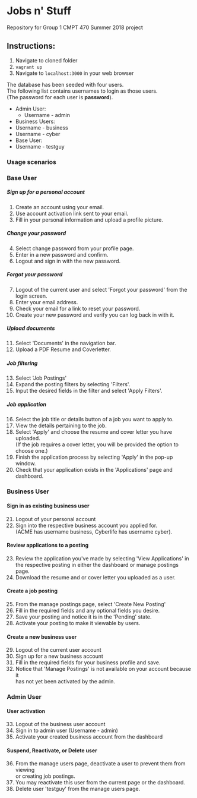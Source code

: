 # Jobs n' Stuff
Repository for Group 1 CMPT 470 Summer 2018 project

## Instructions:
1. Navigate to cloned folder
2. `vagrant up`
3. Navigate to `localhost:3000` in your web browser

The database has been seeded with four users.<br />
The following list contains usernames to login as those users.<br />
(The password for each user is **password**).
* Admin User:
  * Username - admin
* Business Users:
 * Username - business
 * Username - cyber
* Base User:
 * Username - testguy

### Usage scenarios

### Base User
##### Sign up for a personal account
1. Create an account using your email.
2. Use account activation link sent to your email.
3. Fill in your personal information and upload a profile picture.

##### Change your password
4. Select change password from your profile page.
5. Enter in a new password and confirm.
6. Logout and sign in with the new password.

##### Forgot your password
7. Logout of the current user and select 'Forgot your password' from the login screen.
8. Enter your email address.
9. Check your email for a link to reset your password.
10. Create your new password and verify you can log back in with it.

##### Upload documents
11. Select 'Documents' in the navigation bar.
12. Upload a PDF Resume and Coverletter.

##### Job filtering
13. Select 'Job Postings'
14. Expand the posting filters by selecting 'Filters'.
15. Input the desired fields in the filter and select 'Apply Filters'.

##### Job application
16. Select the job title or details button of a job you want to apply to.
17. View the details pertaining to the job.
18. Select 'Apply' and choose the resume and cover letter you have uploaded. <br />
    (If the job requires a cover letter, you will be provided the option to choose one.)
19. Finish the application process by selecting 'Apply' in the pop-up window.
20. Check that your application exists in the 'Applications' page and dashboard.

### Business User
#### Sign in as existing business user
21. Logout of your personal account
22. Sign into the respective business account you applied for. <br />
    (ACME has username business, Cyberlife has username cyber).

#### Review applications to a posting
23. Review the application you've made by selecting 'View Applications' in <br />
    the respective posting in either the dashboard or manage postings page.
24. Download the resume and or cover letter you uploaded as a user.

#### Create a job posting
25. From the manage postings page, select 'Create New Posting'
26. Fill in the required fields and any optional fields you desire.
27. Save your posting and notice it is in the 'Pending' state.
28. Activate your posting to make it viewable by users.

#### Create a new business user
29. Logout of the current user account
30. Sign up for a new business account
31. Fill in the required fields for your business profile and save.
32. Notice that 'Manage Postings' is not available on your account because it <br />
    has not yet been activated by the admin.

### Admin User
#### User activation
33. Logout of the business user account
34. Sign in to admin user (Username - admin)
35. Activate your created business account from the dashboard

#### Suspend, Reactivate, or Delete user
36. From the manage users page, deactivate a user to prevent them from viewing <br />
    or creating job postings.
37. You may reactivate this user from the current page or the dashboard.
38. Delete user 'testguy' from the manage users page.